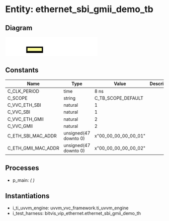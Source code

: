 # Entity: ethernet_sbi_gmii_demo_tb
## Diagram
![Diagram](ethernet_sbi_gmii_demo_tb.svg "Diagram")
## Constants
| Name                | Type                  | Value                 | Description |
| ------------------- | --------------------- | --------------------- | ----------- |
| C_CLK_PERIOD        | time                  |  8 ns                 |             |
| C_SCOPE             | string                |  C_TB_SCOPE_DEFAULT   |             |
| C_VVC_ETH_SBI       | natural               |  1                    |             |
| C_VVC_SBI           | natural               |  1                    |             |
| C_VVC_ETH_GMII      | natural               |  2                    |             |
| C_VVC_GMII          | natural               |  2                    |             |
| C_ETH_SBI_MAC_ADDR  | unsigned(47 downto 0) |  x"00_00_00_00_00_01" |             |
| C_ETH_GMII_MAC_ADDR | unsigned(47 downto 0) |  x"00_00_00_00_00_02" |             |
## Processes
- p_main: _(  )_

## Instantiations
- i_ti_uvvm_engine: uvvm_vvc_framework.ti_uvvm_engine
- i_test_harness: bitvis_vip_ethernet.ethernet_sbi_gmii_demo_th
